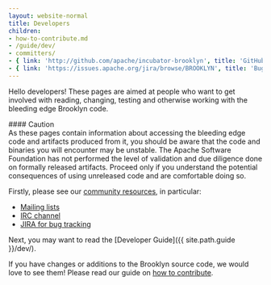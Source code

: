 ```yaml
---
layout: website-normal
title: Developers
children:
- how-to-contribute.md
- /guide/dev/
- committers/
- { link: 'http://github.com/apache/incubator-brooklyn', title: 'GitHub' }
- { link: 'https://issues.apache.org/jira/browse/BROOKLYN', title: 'Bug Tracker (JIRA)' }
---
```


Hello developers!
These pages are aimed at people who want to get involved with reading, changing, testing and otherwise
working with the bleeding edge Brooklyn code.

<div class="panel panel-danger">
<div class="panel-heading" markdown="1">
#### Caution
</div>
<div class="panel-body" markdown="1">
As these pages contain information about accessing the bleeding edge code and artifacts produced from it,
you should be aware that the code and binaries you will encounter may be unstable.
The Apache Software Foundation has not performed the level of validation and due diligence done 
on formally released artifacts. 
Proceed only if you understand the potential consequences of using unreleased code
and are comfortable doing so.
</div>
</div>


Firstly, please see our [community resources](../community/index.html), in particular:

- [Mailing lists](../community/mailist-lists.html)
- [IRC channel](../community/irc.html)
- [JIRA for bug tracking](https://issues.apache.org/jira/browse/BROOKLYN)

Next, you may want to read the [Developer Guide]({{ site.path.guide }}/dev/).

If you have changes or additions to the Brooklyn source code, we would love to
see them! Please read our guide on [how to contribute](how-to-contribute.html).

